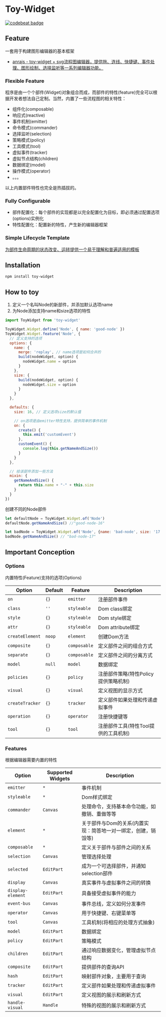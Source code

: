 # Toy-Widget
[![codebeat badge](https://codebeat.co/badges/d2b4b94b-8c27-41e5-8485-e4133c29361b)](https://codebeat.co/projects/github-com-xyparacrim-toy-widget-master)

## Feature
一套用于构建图形编辑器的基本框架

- [anrajs - toy-widget + svg流程图编辑器，提供拖、连线、快捷键、事件处理、图形绘制、选择监听等一系列编辑器功能。](https://github.com/anrainie/anrajs)

### Flexible Feature
程序是由一个个部件(Widget)对象组合而成，而部件的特性(feature)完全可以根据开发者想法自己定制。当然，内置了一些流程图的相关特性：

- 组件化(composable)
- 响应式(reactive)
- 事件机制(emitter)
- 命令模式(commander)
- 选择监听(selection)
- 策略模式(policy)
- 工具模式(tool)
- 虚拟事件(tracker)
- 虚拟节点结构(children)
- 数据绑定(model)
- 操作模式(operator)
- 。。。

以上内置部件特性也完全是热插拔的。

### Fully Configurable
- 部件配置化：每个部件的实现都是以完全配置化为目标，即必须通过配置选项(options)实例化
- 特性配置化：配置新的特性，产生新的编辑器框架

### Simple Lifecycle Template
[为部件生命周期的状态改变、运转提供一个易于理解和普遍适用的模板](https://www.draw.io/?lightbox=1&highlight=0000ff&edit=_blank&layers=1&nav=1&title=Untitled%20Diagram.drawio#R3VhNc9owEP01OpKxbPx1xGDSQzOTTg5tThmBha3GWK4QAfLrK9kytrEgbkoKjS9ITyt5tfvergdgjZfbW4by5I5GOAWmEW2BNQGmCaFrih%2BJ7ErENWAJxIxEyqgGHsgrVqCh0DWJ8KplyClNOcnb4JxmGZ7zFoYYo5u22YKm7bfmKMYd4GGO0i76nUQ8qe7l%2BPXCF0ziRL3aM51yYYbmzzGj60y9D5jWonjK5SWqzlIXXSUoopsGZIXAGjNKeTlabsc4lbGtwlbumx5Z3fvNcMb7bLDLDS8oXePK48IvvqtiITaIsItJIJzNJbjiiPEHjrgEFyRNxzSlrLC2jOKRxpzRZ9xYWSzUStdH5fYLZhxvG5Dy%2BRbTJeZsJ0yqVUPFT%2FHLUdNNnSxLQUkjTRWGFD3i%2FcF1iMRARUkfMadHxCJBJjXF6YxuwhoICkAsJJSRV5pxJF4UyJsTQb9RSuJMLM4o53QprbNoJPksMJrjrESUXjxdlKdTFWVhNyXyFhMoZgUlsbyCcTT8K7pmc9zihUh0jJWVW0Lycn1SZDrDG7uVJOh4x8OvzrmnRHhVH%2BL6B4eY1sEhpYtq30Ea9171yuwUj8PR0%2BsM0V9Pu%2Fzu%2FnH2bTsYwm6%2BQxt4HvAncjBygRcUyBj4TocKgs8ifEHCl%2FtM4BV5RbPCQOYpl54Xd7EDYE8EghQJ5iJBmGnYsSRRVHApRTOcBvuS0xJbUXQqsXWUtS%2BdypO6IjWJ4egzzHCKOHlp18r%2BSR1Aq72FLhYr%2FLfZc7V5ClwQ%2FFHCzlCc9l1MUdbuFicINdXJPkN18ntUp05J%2Bagi4naLiNeziPSmWN%2FA6MVtHhV3QZEgAMHok2naP8ld4wY6jsrbe2V%2BVlnr8%2Bae7LmU8YTGNENps%2FE22WsFtc1XSnOVx5%2BY853qrmjNaTvLeEv4D7ldtKRy9qgOk%2BPJtjnZVZNM3LSxSU4fm2v1tmJW7dPK5E3BeUe69sX0pSlHoQN8E4yGIPSBPwSe0Unl%2F62vE4Q9oTrD8A%2B%2Bc65Ig97brfVEuTxDR7W8y3VUqPkAvFxL1Si8uvi19FRLq%2FlgKqUuB0PJk8%2BleXiavgPjxhLPFSlan7nh9XRV%2BK6uCj%2Bkq1YC63zHXkxi%2BoLsQeCPQejKtjryPpnETjD2lO46fXUAr0iGFbP0nfXNonmGzmrb%2F6yzimn9v2YZrPrPYyv8DQ%3D%3D)

## Installation

```bash
npm install toy-widget
```

## How to toy
1. 定义一个名叫Node的新部件，并添加默认选项name
2. 为Node添加支持name和size选项的特性

```js
import ToyWidget from 'toy-widget'

ToyWidget.Widget.define('Node', { name: 'good-node' })
ToyWidget.Widget.feature('Node', {
  // 定义支持的选项
  options: {
    name: {
      merge: 'replay', // name选项是如何合并的
      build(nodeWidget, option) {
        nodeWidget.name = option
      }  
    },
    size: {
      build(nodeWidget, option) {
        nodeWidget.size = option
      } 
    } 
  },

  defaults: {
    size: 16, // 定义选项size的默认值

    // on选项是由emitter特性支持，提供简单的事件机制
    on: {
      create() {
        this.emit('customEvent')
      },
      customEvent() {
        console.log(this.getNameAndSize())
      }
    } 
  },

  // 给该部件添加一些方法
  mixin: {
    getNameAndSize() {
      return this.name + "-" + this.size
    }
  }
})
```
创建不同的Node部件
```js
let defaultNode = ToyWidget.Widget.of('Node')
defaultNode.getNameAndSize() //"good-node-16"

let badNode = ToyWidget.Widget.of('Node', {name: 'bad-node', size: '17'})
badNode.getNameAndSize() // "bad-node-17"
```
## Important Conception

### Options

内置特性(Feature)支持的选项(Options)

| Option                   | Default              |      Feature              |  Description |
| ------------------------ | -------------------- | ------------------------- | ------------------------- |
| `on`                     | `{}`                 | `emitter`                 |  注册部件事件               |
| `class`                  | `''`                 | `styleable`               |  Dom class绑定             |
| `style`                  | `{}`                 | `styleable`               |  Dom style绑定             |
| `attr`                   | `{}`                 | `styleable`               |  Dom attribute绑定         |
| `createElement`          | `noop`               | `element`                 |  创建Dom方法               |
| `composite`              | `{}`                 | `composable`              |  定义部件之间的组合方式      |
| `separate`               | `{}`                 | `composable`              |  定义部件之间的分离方式      |
| `model`                  | `null`               | `model`                   |  数据绑定                   |
| `policies`               | `{}`                 | `policy`                  |  注册部件策略(特性Policy提供策略机制) |
| `visual`                 | `{}`                 | `visual`                  |  定义视图的显示方式          |
| `createTracker`          | `{}`                 | `tracker`                 |  定义部件如果处理和传递虚拟事件 |
| `operation`              | `{}`                 | `operator`                |  注册快捷键等               |
| `tool`                   | `{}`                 | `tool`                    |  注册部件工具(特性Tool提供的工具机制) |

### Features

根据编辑器需要内置的特性

| Option                   | Supported Widgets             |  Description |
| -------------------------| ------------------------------| ------------ |
| `emitter`                | `*`                           | 事件机制      |
| `styleable`              | `*`                           | Dom样式绑定   |
| `commander`              | `Canvas`                      | 处理命令，支持基本命令功能，如撤销、重做等等|
| `element`                | `*`                           | 关于部件与Dom的关系(内置实现：简答地一对一绑定，创建，销毁等)
| `composable`             | `*`                           | 定义关于部件与部件之间的关系
| `selection`              | `Canvas`                      | 管理选择处理
| `selected`               | `EditPart`                    | 成为一个可选择部件，并通知selection部件
| `display`                | `Canvas`                      | 真实事件与虚拟事件之间的转换
| `display-element`        | `EditPart`                    | 具备接受虚拟事件的能力
| `event-bus`              | `Canvas`                      | 事件总线，定义如何分发事件
| `operator`               | `Canvas`                      | 用于快捷键、右键菜单等
| `tool`                   | `Canvas`                      | 工具机制(将相应的处理方式抽象)
| `model`                  | `EditPart`                    | 数据绑定
| `policy`                 | `EditPart`                    | 策略模式
| `children`               | `EditPart`                    | 通过响应数据变化，管理虚拟节点结构
| `composite`              | `EditPart`                    | 提供部件的查询API
| `hash`                   | `EditPart`                    | 映射部件对象，主要用于查询
| `tracker`                | `EditPart`                    | 定义部件如果处理和传递虚拟事件
| `visual`                 | `EditPart`                    | 定义视图的展示和刷新方式
| `handle-visual`          | `Handle`                      | 特殊的视图的展示和刷新方式



